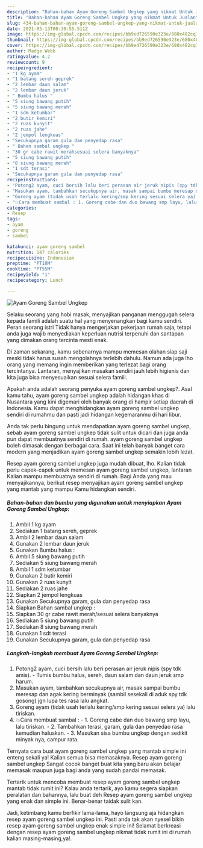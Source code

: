 ```yaml
---
description: "Bahan-bahan Ayam Goreng Sambel Ungkep yang nikmat Untuk Jualan"
title: "Bahan-bahan Ayam Goreng Sambel Ungkep yang nikmat Untuk Jualan"
slug: 434-bahan-bahan-ayam-goreng-sambel-ungkep-yang-nikmat-untuk-jualan
date: 2021-05-13T00:30:55.511Z
image: https://img-global.cpcdn.com/recipes/bb9ed726590e323e/680x482cq70/ayam-goreng-sambel-ungkep-foto-resep-utama.jpg
thumbnail: https://img-global.cpcdn.com/recipes/bb9ed726590e323e/680x482cq70/ayam-goreng-sambel-ungkep-foto-resep-utama.jpg
cover: https://img-global.cpcdn.com/recipes/bb9ed726590e323e/680x482cq70/ayam-goreng-sambel-ungkep-foto-resep-utama.jpg
author: Madge Webb
ratingvalue: 4.2
reviewcount: 9
recipeingredient:
- "1 kg ayam"
- "1 batang sereh geprek"
- "2 lembar daun salam"
- "2 lembar daun jeruk"
- " Bumbu halus "
- "5 siung bawang putih"
- "5 siung bawang merah"
- "1 sdm ketumbar"
- "2 butir kemiri"
- "2 ruas kunyit"
- "2 ruas jahe"
- "2 jempol lengkuas"
- "Secukupnya garam gula dan penyedap rasa"
- " Bahan sambal ungkep "
- "30 gr cabe rawit merahsesuai selera banyaknya"
- "5 siung bawang putih"
- "8 siung bawang merah"
- "1 sdt terasi"
- "Secukupnya garam gula dan penyedap rasa"
recipeinstructions:
- "Potong2 ayam, cuci bersih lalu beri perasan air jeruk nipis (spy tdk amis). Tumis bumbu halus, sereh, daun salam dan daun jeruk smp harum."
- "Masukan ayam, tambahkan secukupnya air, masak sampai bumbu meresap dan agak kering berminyak (sambil sesekali di aduk spy tdk gosong) jgn lupa tes rasa lalu angkat."
- "Goreng ayam (tidak usah terlalu kering/smp kering sesuai selera ya) lalu tiriskan."
- "💥Cara membuat sambal : 1. Goreng cabe dan duo bawang smp layu, lalu tiriskan. 2. Tambahkan terasi, garam, gula dan penyedao rasa kemudian haluskan. 3. Masukan sisa bumbu ungkep dengan sedikit minyak nya, campur rata."
categories:
- Resep
tags:
- ayam
- goreng
- sambel

katakunci: ayam goreng sambel 
nutrition: 147 calories
recipecuisine: Indonesian
preptime: "PT18M"
cooktime: "PT55M"
recipeyield: "1"
recipecategory: Lunch

---
```



![Ayam Goreng Sambel Ungkep](https://img-global.cpcdn.com/recipes/bb9ed726590e323e/680x482cq70/ayam-goreng-sambel-ungkep-foto-resep-utama.jpg)

Selaku seorang yang hobi masak, menyajikan panganan menggugah selera kepada famili adalah suatu hal yang menyenangkan bagi kamu sendiri. Peran seorang istri Tidak hanya mengerjakan pekerjaan rumah saja, tetapi anda juga wajib menyediakan keperluan nutrisi terpenuhi dan santapan yang dimakan orang tercinta mesti enak.

Di zaman  sekarang, kamu sebenarnya mampu memesan olahan siap saji meski tidak harus susah mengolahnya terlebih dahulu. Namun ada juga lho orang yang memang ingin memberikan yang terlezat bagi orang tercintanya. Lantaran, menyajikan masakan sendiri jauh lebih higienis dan kita juga bisa menyesuaikan sesuai selera famili. 



Apakah anda adalah seorang penyuka ayam goreng sambel ungkep?. Asal kamu tahu, ayam goreng sambel ungkep adalah hidangan khas di Nusantara yang kini digemari oleh banyak orang di hampir setiap daerah di Indonesia. Kamu dapat menghidangkan ayam goreng sambel ungkep sendiri di rumahmu dan pasti jadi hidangan kegemaranmu di hari libur.

Anda tak perlu bingung untuk mendapatkan ayam goreng sambel ungkep, sebab ayam goreng sambel ungkep tidak sulit untuk dicari dan juga anda pun dapat membuatnya sendiri di rumah. ayam goreng sambel ungkep boleh dimasak dengan berbagai cara. Saat ini telah banyak banget cara modern yang menjadikan ayam goreng sambel ungkep semakin lebih lezat.

Resep ayam goreng sambel ungkep juga mudah dibuat, lho. Kalian tidak perlu capek-capek untuk memesan ayam goreng sambel ungkep, lantaran Kalian mampu membuatnya sendiri di rumah. Bagi Anda yang mau menyajikannya, berikut resep menyajikan ayam goreng sambel ungkep yang mantab yang mampu Kamu hidangkan sendiri.

<!--inarticleads1-->

##### Bahan-bahan dan bumbu yang digunakan untuk menyiapkan Ayam Goreng Sambel Ungkep:

1. Ambil 1 kg ayam
1. Sediakan 1 batang sereh, geprek
1. Ambil 2 lembar daun salam
1. Gunakan 2 lembar daun jeruk
1. Gunakan  Bumbu halus :
1. Ambil 5 siung bawang putih
1. Sediakan 5 siung bawang merah
1. Ambil 1 sdm ketumbar
1. Gunakan 2 butir kemiri
1. Gunakan 2 ruas kunyit
1. Sediakan 2 ruas jahe
1. Siapkan 2 jempol lengkuas
1. Gunakan Secukupnya garam, gula dan penyedap rasa
1. Siapkan  Bahan sambal ungkep :
1. Siapkan 30 gr cabe rawit merah/sesuai selera banyaknya
1. Sediakan 5 siung bawang putih
1. Sediakan 8 siung bawang merah
1. Gunakan 1 sdt terasi
1. Gunakan Secukupnya garam, gula dan penyedap rasa




<!--inarticleads2-->

##### Langkah-langkah membuat Ayam Goreng Sambel Ungkep:

1. Potong2 ayam, cuci bersih lalu beri perasan air jeruk nipis (spy tdk amis). - Tumis bumbu halus, sereh, daun salam dan daun jeruk smp harum.
1. Masukan ayam, tambahkan secukupnya air, masak sampai bumbu meresap dan agak kering berminyak (sambil sesekali di aduk spy tdk gosong) jgn lupa tes rasa lalu angkat.
1. Goreng ayam (tidak usah terlalu kering/smp kering sesuai selera ya) lalu tiriskan.
1. 💥Cara membuat sambal : - 1. Goreng cabe dan duo bawang smp layu, lalu tiriskan. - 2. Tambahkan terasi, garam, gula dan penyedao rasa kemudian haluskan. - 3. Masukan sisa bumbu ungkep dengan sedikit minyak nya, campur rata.




Ternyata cara buat ayam goreng sambel ungkep yang mantab simple ini enteng sekali ya! Kalian semua bisa memasaknya. Resep ayam goreng sambel ungkep Sangat cocok banget buat kita yang baru akan belajar memasak maupun juga bagi anda yang sudah pandai memasak.

Tertarik untuk mencoba membuat resep ayam goreng sambel ungkep mantab tidak rumit ini? Kalau anda tertarik, ayo kamu segera siapkan peralatan dan bahannya, lalu buat deh Resep ayam goreng sambel ungkep yang enak dan simple ini. Benar-benar taidak sulit kan. 

Jadi, ketimbang kamu berfikir lama-lama, hayo langsung aja hidangkan resep ayam goreng sambel ungkep ini. Pasti anda tak akan nyesel bikin resep ayam goreng sambel ungkep enak simple ini! Selamat berkreasi dengan resep ayam goreng sambel ungkep nikmat tidak rumit ini di rumah kalian masing-masing,ya!.

